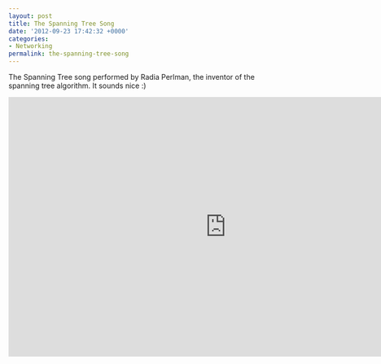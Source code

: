 ```yaml
---
layout: post
title: The Spanning Tree Song
date: '2012-09-23 17:42:32 +0000'
categories:
- Networking
permalink: the-spanning-tree-song
---
```

The Spanning Tree song performed by Radia Perlman, the inventor of the spanning tree algorithm. It sounds nice :)

<iframe width="854" height="510" src="https://www.youtube.com/embed/iE_AbM8ZykI" frameborder="0" allowfullscreen></iframe>
